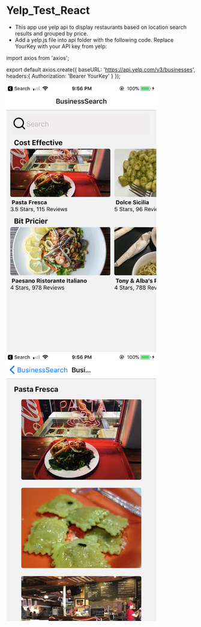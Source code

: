 # Yelp_Test_React
* This app use yelp api to display restaurants based on location search results and grouped by price. 
* Add a yelp.js file into api folder with the following code. Replace YourKey with your API key from yelp:

import axios from 'axios';

export default axios.create({
    baseURL: 'https://api.yelp.com/v3/businesses',
    headers:{
        Authorization: 'Bearer YourKey'
    }
});
<p float="left">
<img src="assets/Demo1.PNG" width= 400>
     
<img src="assets/Demo2.PNG" width= 400>
</p>
